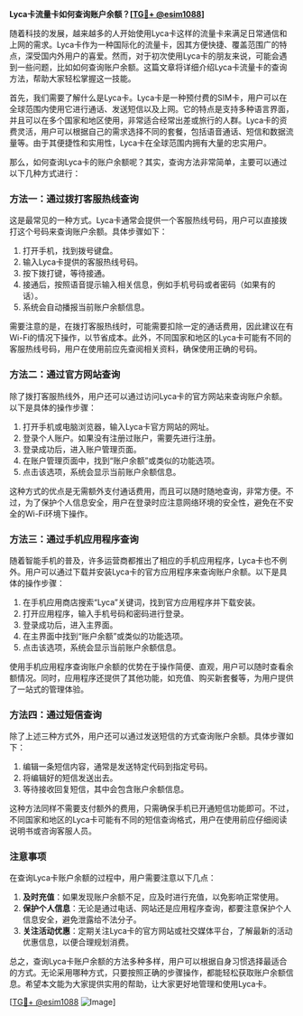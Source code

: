 **Lyca卡流量卡如何查询账户余额？[[TG💪+ @esim1088](https://t.me/s/esim1088)]**

随着科技的发展，越来越多的人开始使用Lyca卡这样的流量卡来满足日常通信和上网的需求。Lyca卡作为一种国际化的流量卡，因其方便快捷、覆盖范围广的特点，深受国内外用户的喜爱。然而，对于初次使用Lyca卡的朋友来说，可能会遇到一些问题，比如如何查询账户余额。这篇文章将详细介绍Lyca卡流量卡的查询方法，帮助大家轻松掌握这一技能。

首先，我们需要了解什么是Lyca卡。Lyca卡是一种预付费的SIM卡，用户可以在全球范围内使用它进行通话、发送短信以及上网。它的特点是支持多种语言界面，并且可以在多个国家和地区使用，非常适合经常出差或旅行的人群。Lyca卡的资费灵活，用户可以根据自己的需求选择不同的套餐，包括语音通话、短信和数据流量等。由于其便捷性和实用性，Lyca卡在全球范围内拥有大量的忠实用户。

那么，如何查询Lyca卡的账户余额呢？其实，查询方法非常简单，主要可以通过以下几种方式进行：

### 方法一：通过拨打客服热线查询

这是最常见的一种方式。Lyca卡通常会提供一个客服热线号码，用户可以直接拨打这个号码来查询账户余额。具体步骤如下：

1. 打开手机，找到拨号键盘。
2. 输入Lyca卡提供的客服热线号码。
3. 按下拨打键，等待接通。
4. 接通后，按照语音提示输入相关信息，例如手机号码或者密码（如果有的话）。
5. 系统会自动播报当前账户余额信息。

需要注意的是，在拨打客服热线时，可能需要扣除一定的通话费用，因此建议在有Wi-Fi的情况下操作，以节省成本。此外，不同国家和地区的Lyca卡可能有不同的客服热线号码，用户在使用前应先查阅相关资料，确保使用正确的号码。

### 方法二：通过官方网站查询

除了拨打客服热线外，用户还可以通过访问Lyca卡的官方网站来查询账户余额。以下是具体的操作步骤：

1. 打开手机或电脑浏览器，输入Lyca卡官方网站的网址。
2. 登录个人账户。如果没有注册过账户，需要先进行注册。
3. 登录成功后，进入账户管理页面。
4. 在账户管理页面中，找到“账户余额”或类似的功能选项。
5. 点击该选项，系统会显示当前账户余额信息。

这种方式的优点是无需额外支付通话费用，而且可以随时随地查询，非常方便。不过，为了保护个人信息安全，用户在登录时应注意网络环境的安全性，避免在不安全的Wi-Fi环境下操作。

### 方法三：通过手机应用程序查询

随着智能手机的普及，许多运营商都推出了相应的手机应用程序，Lyca卡也不例外。用户可以通过下载并安装Lyca卡的官方应用程序来查询账户余额。以下是具体的操作步骤：

1. 在手机应用商店搜索“Lyca”关键词，找到官方应用程序并下载安装。
2. 打开应用程序，输入手机号码和密码进行登录。
3. 登录成功后，进入主界面。
4. 在主界面中找到“账户余额”或类似的功能选项。
5. 点击该选项，系统会显示当前账户余额信息。

使用手机应用程序查询账户余额的优势在于操作简便、直观，用户可以随时查看余额情况。同时，应用程序还提供了其他功能，如充值、购买新套餐等，为用户提供了一站式的管理体验。

### 方法四：通过短信查询

除了上述三种方式外，用户还可以通过发送短信的方式查询账户余额。具体步骤如下：

1. 编辑一条短信内容，通常是发送特定代码到指定号码。
2. 将编辑好的短信发送出去。
3. 等待接收回复短信，其中会包含账户余额信息。

这种方法同样不需要支付额外的费用，只需确保手机已开通短信功能即可。不过，不同国家和地区的Lyca卡可能有不同的短信查询格式，用户在使用前应仔细阅读说明书或咨询客服人员。

### 注意事项

在查询Lyca卡账户余额的过程中，用户需要注意以下几点：

1. **及时充值**：如果发现账户余额不足，应及时进行充值，以免影响正常使用。
2. **保护个人信息**：无论是通过电话、网站还是应用程序查询，都要注意保护个人信息安全，避免泄露给不法分子。
3. **关注活动优惠**：定期关注Lyca卡的官方网站或社交媒体平台，了解最新的活动优惠信息，以便合理规划消费。

总之，查询Lyca卡账户余额的方法多种多样，用户可以根据自身习惯选择最适合的方式。无论采用哪种方式，只要按照正确的步骤操作，都能轻松获取账户余额信息。希望本文能为大家提供实用的帮助，让大家更好地管理和使用Lyca卡。

[[TG💪+ @esim1088](https://t.me/s/esim1088) ![Image](https://i.postimg.cc/4NQfJmqS/Snipaste-2025-05-13-00-14-12.png)]